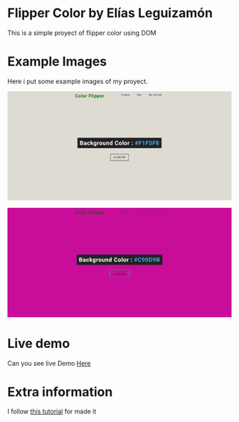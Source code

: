# Flipper Color by Elías Leguizamón
This is a simple proyect of flipper color using DOM 

# Example Images
Here i put some example images of my proyect.

![Flipper color image 1](/flipperColor/src/flipper1.png)

![flipper color image 2](/flipperColor/src/flipper2.png)

# Live demo
Can you see live Demo [Here](https://colorflipperleguizamonelias.herokuapp.com/index.html)

# Extra information
I follow [this tutorial](https://www-freecodecamp-org.cdn.ampproject.org/c/s/www.freecodecamp.org/news/javascript-projects-for-beginners/amp/) for made it 
